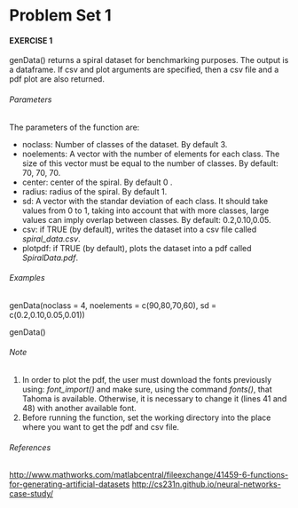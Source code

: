 
# Problem Set 1

#### EXERCISE 1
genData() returns a spiral dataset for benchmarking purposes. The output is a dataframe. If csv and plot arguments are specified, 
then a csv file and a pdf plot are also returned. 

###### Parameters

The parameters of the function are:

* noclass: Number of classes of the dataset. By default 3. 
* noelements: A vector with the number of elements for each class. The size of this vector must be equal to the number of classes. By default: 70, 70, 70.
* center: center of the spiral. By default 0 .
* radius: radius of the spiral. By default 1.
* sd: A vector with the standar deviation of each class. It should take values from 0 to 1, taking into account that with more classes, large values can imply overlap between classes. By default:  0.2,0.10,0.05. 
* csv: if TRUE (by default), writes the dataset into a csv file called *spiral_data.csv*.
* plotpdf: if TRUE (by default), plots the dataset into a pdf called *SpiralData.pdf*.

###### Examples
genData(noclass = 4, noelements = c(90,80,70,60), sd = c(0.2,0.10,0.05,0.01))

genData()

###### Note
1. In order to plot the pdf, the user must download the fonts previously using: *font_import()* and make sure, using the command *fonts()*, that Tahoma is available. Otherwise, it is necessary to change it (lines 41 and 48) with another available font. 
2. Before running the function, set the working directory into the place where you want to get the pdf and csv file. 


###### References
http://www.mathworks.com/matlabcentral/fileexchange/41459-6-functions-for-generating-artificial-datasets
http://cs231n.github.io/neural-networks-case-study/
